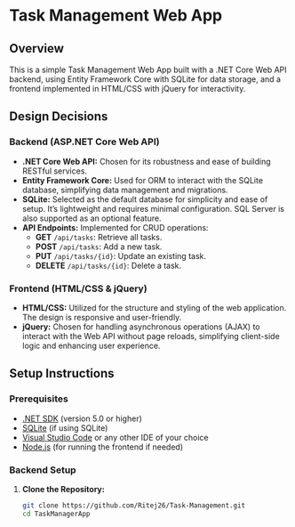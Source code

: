 # Task Management Web App

## Overview

This is a simple Task Management Web App built with a .NET Core Web API backend, using Entity Framework Core with SQLite for data storage, and a frontend implemented in HTML/CSS with jQuery for interactivity.

## Design Decisions

### Backend (ASP.NET Core Web API)

- **.NET Core Web API:** Chosen for its robustness and ease of building RESTful services.
- **Entity Framework Core:** Used for ORM to interact with the SQLite database, simplifying data management and migrations.
- **SQLite:** Selected as the default database for simplicity and ease of setup. It’s lightweight and requires minimal configuration. SQL Server is also supported as an optional feature.
- **API Endpoints:** Implemented for CRUD operations:
  - **GET** `/api/tasks`: Retrieve all tasks.
  - **POST** `/api/tasks`: Add a new task.
  - **PUT** `/api/tasks/{id}`: Update an existing task.
  - **DELETE** `/api/tasks/{id}`: Delete a task.

### Frontend (HTML/CSS & jQuery)

- **HTML/CSS:** Utilized for the structure and styling of the web application. The design is responsive and user-friendly.
- **jQuery:** Chosen for handling asynchronous operations (AJAX) to interact with the Web API without page reloads, simplifying client-side logic and enhancing user experience.

## Setup Instructions

### Prerequisites

- [.NET SDK](https://dotnet.microsoft.com/download) (version 5.0 or higher)
- [SQLite](https://www.sqlite.org/download.html) (if using SQLite)
- [Visual Studio Code](https://code.visualstudio.com/) or any other IDE of your choice
- [Node.js](https://nodejs.org/) (for running the frontend if needed)

### Backend Setup

1. **Clone the Repository:**
   ```bash
   git clone https://github.com/Ritej26/Task-Management.git
   cd TaskManagerApp
